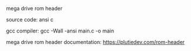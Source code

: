 mega drive rom header


source code: ansi c
 
gcc compiler: gcc -Wall -ansi main.c -o main

mega drive rom header documentation: https://plutiedev.com/rom-header
